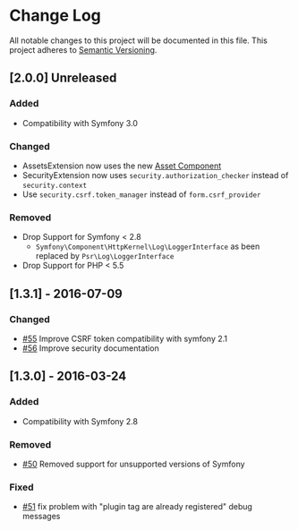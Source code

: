 # Change Log

All notable changes to this project will be documented in this file.
This project adheres to [Semantic Versioning](http://semver.org/).

## [2.0.0] Unreleased

### Added
- Compatibility with Symfony 3.0

### Changed
- AssetsExtension now uses the new [Asset Component](http://symfony.com/doc/current/components/asset/introduction.html)
- SecurityExtension now uses `security.authorization_checker` instead of `security.context`
- Use `security.csrf.token_manager` instead of `form.csrf_provider`

### Removed
- Drop Support for Symfony < 2.8
  - `Symfony\Component\HttpKernel\Log\LoggerInterface` as been replaced by `Psr\Log\LoggerInterface`
- Drop Support for PHP < 5.5

## [1.3.1] - 2016-07-09

### Changed
- [#55](https://github.com/noiselabs/SmartyBundle/pull/55) Improve CSRF token compatibility with symfony 2.1
- [#56](https://github.com/noiselabs/SmartyBundle/pull/56) Improve security documentation

## [1.3.0] - 2016-03-24

### Added
- Compatibility with Symfony 2.8

### Removed
- [#50](https://github.com/noiselabs/SmartyBundle/pull/50) Removed support for unsupported versions of Symfony

### Fixed
- [#51](https://github.com/noiselabs/SmartyBundle/pull/51) fix problem with "plugin tag are already registered" debug messages


